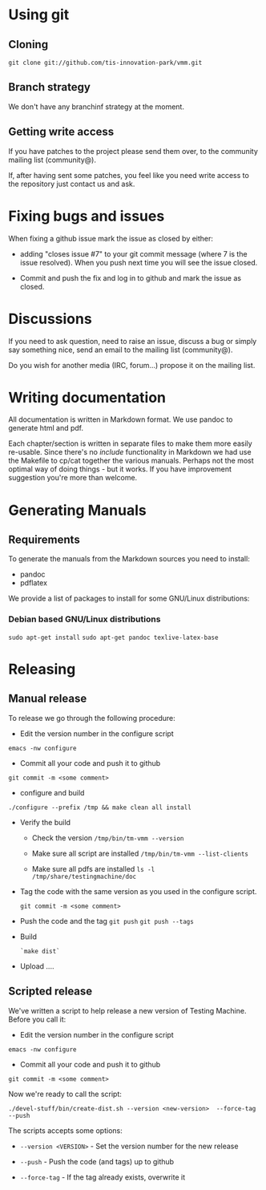 # Using git

## Cloning

`git clone git://github.com/tis-innovation-park/vmm.git`

## Branch strategy

We don't have any branchinf strategy at the moment.

## Getting write access

If you have patches to the project please send them over, to the
community mailing list (community@).

If, after having sent some patches, you feel like you need write
access to the repository just contact us and ask.

# Fixing bugs and issues

When fixing a github issue mark the issue as closed by either:

* adding "closes issue #7" to your git commit message (where 7 is the
  issue resolved). When you push next time you will see the issue closed.

* Commit and push the fix and log in to github and mark the issue as closed.

# Discussions

If you need to ask question, need to raise an issue, discuss a bug or
simply say something nice, send an email to the mailing list
(community@).

Do you wish for another media (IRC, forum...) propose it on the
mailing list.

# Writing documentation

All documentation is written in Markdown format. We use pandoc to
generate html and pdf.

Each chapter/section is written in separate files to make them more
easily re-usable. Since there's no *include* functionality in Markdown
we had use the Makefile to cp/cat together the various
manuals. Perhaps not the most optimal way of doing things - but it
works. If you have improvement suggestion you're more than welcome.

# Generating Manuals


## Requirements

To generate the manuals from the Markdown sources you need to install:

* pandoc 
* pdflatex

We provide a list of packages to install for some GNU/Linux
distributions:

### Debian based GNU/Linux distributions

`sudo apt-get install`
`sudo apt-get pandoc texlive-latex-base`


# Releasing

## Manual release

To release we go through the following procedure:

* Edit the version number in the configure script

`emacs -nw configure`

* Commit all your code and push it to github

`git commit -m <some comment>`

* configure and build 

`./configure --prefix /tmp && make clean all install`

* Verify the build

     * Check the version
       `/tmp/bin/tm-vmm --version`

     * Make sure all script are installed
       `/tmp/bin/tm-vmm --list-clients`

     * Make sure all pdfs are installed
       `ls -l /tmp/share/testingmachine/doc`

* Tag the code with the same version as you used in the configure script.

     `git commit -m <some comment>`

* Push the code and the tag
     `git push`
     `git push --tags`

* Build 

      `make dist`

* Upload ....

## Scripted release

We've written a script to help release a new version of Testing
Machine. Before you call it:

* Edit the version number in the configure script

`emacs -nw configure`

* Commit all your code and push it to github

`git commit -m <some comment>`

Now we're ready to call the script:

`./devel-stuff/bin/create-dist.sh --version <new-version>  --force-tag --push`

The scripts accepts some options:


* `--version <VERSION>` - Set the version number for the new release

* `--push` - Push the code (and tags) up to github

* `--force-tag` - If the tag already exists, overwrite it






